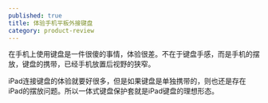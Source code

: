 ```yaml
---
published: true
title: 体验手机平板外接键盘
category: product-review
---
```

在手机上使用键盘是一件很傻的事情，体验很差。不在于键盘手感，而是手机的摆放，键盘的携带，已经手机放置后视野的狭窄。

iPad连接键盘的体验就要好很多，但是如果键盘是单独携带的，则也还是存在iPad的摆放问题。所以一体式键盘保护套就是iPad键盘的理想形态。
